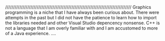 ////////////////////////////////////////////////////////////////////////////////
	Graphics programming is a niche that I have always been curious about.
There were attempts in the past but I did not have the patience to learn how to
import the libraries needed and other Visual Studio depencency nonsense. C++ is 
not a language that I am overly familiar with and I am accustomed to more of a 
Java experience. ....
